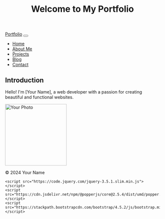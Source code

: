 <!DOCTYPE html>
<html lang="en">
<head>
    <meta charset="UTF-8">
    <meta name="viewport" content="width=device-width, initial-scale=1.0">
    <title>Bootstrap Example</title>
    <link href="https://stackpath.bootstrapcdn.com/bootstrap/4.5.2/css/bootstrap.min.css" rel="stylesheet">
</head>
<body>
    <header class="bg-dark text-white text-center py-3">
        <h1>Welcome to My Portfolio</h1>
    </header>
    <nav class="navbar navbar-expand-lg navbar-dark bg-dark">
        <div class="container">
            <a class="navbar-brand" href="#">Portfolio</a>
            <button class="navbar-toggler" type="button" data-toggle="collapse" data-target="#navbarNav" aria-controls="navbarNav" aria-expanded="false" aria-label="Toggle navigation">
                <span class="navbar-toggler-icon"></span>
            </button>
            <div class="collapse navbar-collapse" id="navbarNav">
                <ul class="navbar-nav ml-auto">
                    <li class="nav-item"><a class="nav-link" href="#">Home</a></li>
                    <li class="nav-item"><a class="nav-link" href="#">About Me</a></li>
                    <li class="nav-item"><a class="nav-link" href="#">Projects</a></li>
                    <li class="nav-item"><a class="nav-link" href="#">Blog</a></li>
                    <li class="nav-item"><a class="nav-link" href="#">Contact</a></li>
                </ul>
            </div>
        </div>
    </nav>
    <section class="container mt-4">
        <div class="row">
            <div class="col-md-12 text-center">
                <h2>Introduction</h2>
                <p>Hello! I'm [Your Name], a web developer with a passion for creating beautiful and functional websites.</p>
                <img src="your_photo.jpg" class="img-fluid rounded-circle" alt="Your Photo" style="width:200px;">
            </div>
        </div>
    </section>
    <footer class="bg-dark text-white text-center py-3 mt-4">
        <p>&copy; 2024 Your Name</p>
    </footer>

    <script src="https://code.jquery.com/jquery-3.5.1.slim.min.js"></script>
    <script src="https://cdn.jsdelivr.net/npm/@popperjs/core@2.5.4/dist/umd/popper.min.js"></script>
    <script src="https://stackpath.bootstrapcdn.com/bootstrap/4.5.2/js/bootstrap.min.js"></script>
</body>
</html>
       
      
